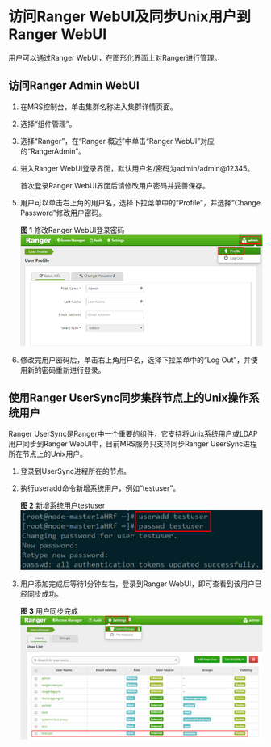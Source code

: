 # 访问Ranger WebUI及同步Unix用户到Ranger WebUI<a name="ZH-CN_TOPIC_0207621831"></a>

用户可以通过Ranger WebUI，在图形化界面上对Ranger进行管理。

## 访问Ranger Admin WebUI<a name="section2365151841710"></a>

1.  在MRS控制台，单击集群名称进入集群详情页面。
2.  选择“组件管理”。
3.  选择“Ranger”，在“Ranger 概述”中单击“Ranger WebUI”对应的“RangerAdmin”。
4.  进入Ranger WebUI登录界面，默认用户名/密码为admin/admin@12345。

    首次登录Ranger WebUI界面后请修改用户密码并妥善保存。

5.  用户可以单击右上角的用户名，选择下拉菜单中的“Profile”，并选择“Change Password”修改用户密码。

    **图 1**  修改Ranger WebUI登录密码<a name="fig12464135134413"></a>  
    ![](figures/修改Ranger-WebUI登录密码.png "修改Ranger-WebUI登录密码")

6.  修改完用户密码后，单击右上角用户名，选择下拉菜单中的“Log Out”，并使用新的密码重新进行登录。

## 使用Ranger UserSync同步集群节点上的Unix操作系统用户<a name="section14294123241717"></a>

Ranger UserSync是Ranger中一个重要的组件，它支持将Unix系统用户或LDAP用户同步到Ranger WebUI中，目前MRS服务只支持同步Ranger UserSync进程所在节点上的Unix用户。

1.  登录到UserSync进程所在的节点。
2.  执行useradd命令新增系统用户，例如“testuser”。

    **图 2**  新增系统用户testuser<a name="fig1561113167284"></a>  
    ![](figures/新增系统用户testuser.png "新增系统用户testuser")

3.  用户添加完成后等待1分钟左右，登录到Ranger WebUI，即可查看到该用户已经同步成功。

    **图 3**  用户同步完成<a name="fig2607192652916"></a>  
    ![](figures/用户同步完成.png "用户同步完成")



